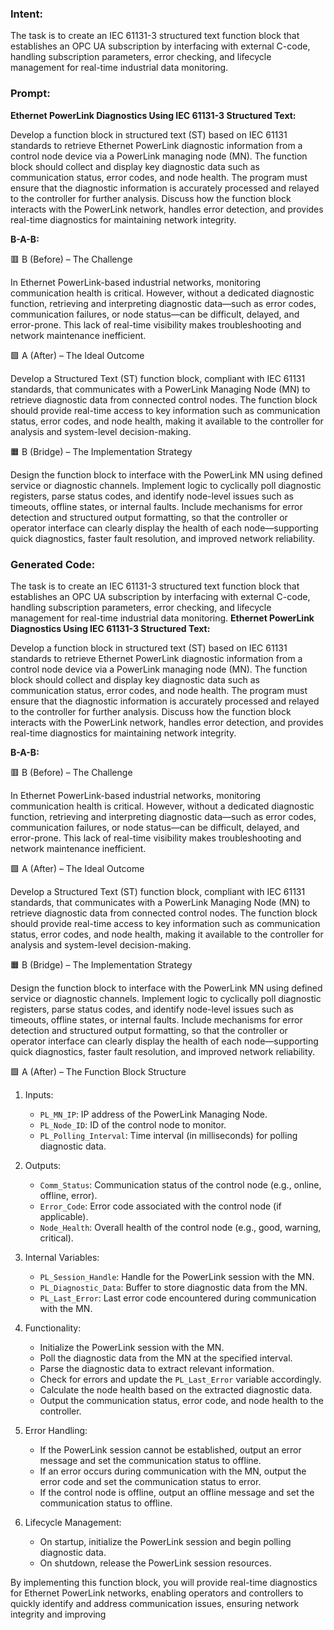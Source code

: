 ### Intent:
The task is to create an IEC 61131-3 structured text function block that establishes an OPC UA subscription by interfacing with external C-code, handling subscription parameters, error checking, and lifecycle management for real-time industrial data monitoring.

### Prompt:
**Ethernet PowerLink Diagnostics Using IEC 61131-3 Structured Text:**

Develop a function block in structured text (ST) based on IEC 61131 standards to retrieve Ethernet PowerLink diagnostic information from a control node device via a PowerLink managing node (MN). The function block should collect and display key diagnostic data such as communication status, error codes, and node health. The program must ensure that the diagnostic information is accurately processed and relayed to the controller for further analysis. Discuss how the function block interacts with the PowerLink network, handles error detection, and provides real-time diagnostics for maintaining network integrity.

**B-A-B:**

🟥 B (Before) – The Challenge

In Ethernet PowerLink-based industrial networks, monitoring communication health is critical. However, without a dedicated diagnostic function, retrieving and interpreting diagnostic data—such as error codes, communication failures, or node status—can be difficult, delayed, and error-prone. This lack of real-time visibility makes troubleshooting and network maintenance inefficient.

🟩 A (After) – The Ideal Outcome

Develop a Structured Text (ST) function block, compliant with IEC 61131 standards, that communicates with a PowerLink Managing Node (MN) to retrieve diagnostic data from connected control nodes. The function block should provide real-time access to key information such as communication status, error codes, and node health, making it available to the controller for analysis and system-level decision-making.

🟧 B (Bridge) – The Implementation Strategy

Design the function block to interface with the PowerLink MN using defined service or diagnostic channels. Implement logic to cyclically poll diagnostic registers, parse status codes, and identify node-level issues such as timeouts, offline states, or internal faults. Include mechanisms for error detection and structured output formatting, so that the controller or operator interface can clearly display the health of each node—supporting quick diagnostics, faster fault resolution, and improved network reliability.

### Generated Code:
The task is to create an IEC 61131-3 structured text function block that establishes an OPC UA subscription by interfacing with external C-code, handling subscription parameters, error checking, and lifecycle management for real-time industrial data monitoring.
**Ethernet PowerLink Diagnostics Using IEC 61131-3 Structured Text:**

Develop a function block in structured text (ST) based on IEC 61131 standards to retrieve Ethernet PowerLink diagnostic information from a control node device via a PowerLink managing node (MN). The function block should collect and display key diagnostic data such as communication status, error codes, and node health. The program must ensure that the diagnostic information is accurately processed and relayed to the controller for further analysis. Discuss how the function block interacts with the PowerLink network, handles error detection, and provides real-time diagnostics for maintaining network integrity.

**B-A-B:**

🟥 B (Before) – The Challenge

In Ethernet PowerLink-based industrial networks, monitoring communication health is critical. However, without a dedicated diagnostic function, retrieving and interpreting diagnostic data—such as error codes, communication failures, or node status—can be difficult, delayed, and error-prone. This lack of real-time visibility makes troubleshooting and network maintenance inefficient.

🟩 A (After) – The Ideal Outcome

Develop a Structured Text (ST) function block, compliant with IEC 61131 standards, that communicates with a PowerLink Managing Node (MN) to retrieve diagnostic data from connected control nodes. The function block should provide real-time access to key information such as communication status, error codes, and node health, making it available to the controller for analysis and system-level decision-making.

🟧 B (Bridge) – The Implementation Strategy

Design the function block to interface with the PowerLink MN using defined service or diagnostic channels. Implement logic to cyclically poll diagnostic registers, parse status codes, and identify node-level issues such as timeouts, offline states, or internal faults. Include mechanisms for error detection and structured output formatting, so that the controller or operator interface can clearly display the health of each node—supporting quick diagnostics, faster fault resolution, and improved network reliability.

🟩 A (After) – The Function Block Structure

1. Inputs:
   - `PL_MN_IP`: IP address of the PowerLink Managing Node.
   - `PL_Node_ID`: ID of the control node to monitor.
   - `PL_Polling_Interval`: Time interval (in milliseconds) for polling diagnostic data.

2. Outputs:
   - `Comm_Status`: Communication status of the control node (e.g., online, offline, error).
   - `Error_Code`: Error code associated with the control node (if applicable).
   - `Node_Health`: Overall health of the control node (e.g., good, warning, critical).

3. Internal Variables:
   - `PL_Session_Handle`: Handle for the PowerLink session with the MN.
   - `PL_Diagnostic_Data`: Buffer to store diagnostic data from the MN.
   - `PL_Last_Error`: Last error code encountered during communication with the MN.

4. Functionality:
   - Initialize the PowerLink session with the MN.
   - Poll the diagnostic data from the MN at the specified interval.
   - Parse the diagnostic data to extract relevant information.
   - Check for errors and update the `PL_Last_Error` variable accordingly.
   - Calculate the node health based on the extracted diagnostic data.
   - Output the communication status, error code, and node health to the controller.

5. Error Handling:
   - If the PowerLink session cannot be established, output an error message and set the communication status to offline.
   - If an error occurs during communication with the MN, output the error code and set the communication status to error.
   - If the control node is offline, output an offline message and set the communication status to offline.

6. Lifecycle Management:
   - On startup, initialize the PowerLink session and begin polling diagnostic data.
   - On shutdown, release the PowerLink session resources.

By implementing this function block, you will provide real-time diagnostics for Ethernet PowerLink networks, enabling operators and controllers to quickly identify and address communication issues, ensuring network integrity and improving
